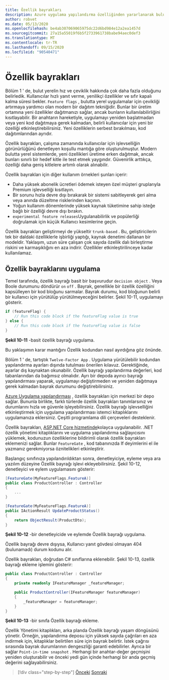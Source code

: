 ```yaml
---
title: Özellik bayrakları
description: Azure uygulama yapılandırma özelliğinden yararlanarak bulutta yerel uygulamalarda Özellik bayraklarını uygulama
author: robvet
ms.date: 05/13/2020
ms.openlocfilehash: be4ab307069065975dc22d6bd984e12a2ea1457d
ms.sourcegitcommit: 27a15a55019f6b5f2733961738babe94aec0def3
ms.translationtype: MT
ms.contentlocale: tr-TR
ms.lasthandoff: 09/15/2020
ms.locfileid: "90540471"
---
```

# <a name="feature-flags"></a>Özellik bayrakları

Bölüm 1 ' de, bulut yerelin hız ve çeviklik hakkında çok daha fazla olduğunu belirledik. Kullanıcılar hızlı yanıt verme, yenilikçi özellikler ve sıfır kapalı kalma süresi bekler. `Feature flags` , bulutta yerel uygulamalar için çevikliği artırmaya yardımcı olan modern bir dağıtım tekniğidir. Bunlar bir üretim ortamına yeni özellikler dağıtmanızı sağlar, ancak bunların kullanılabilirliğini kısıtlayabilir. Bir anahtarın hareketiyle, uygulamayı yeniden başlatmadan veya yeni kod dağıtmaya gerek kalmadan, belirli kullanıcılar için yeni bir özelliği etkinleştirebilirsiniz. Yeni özelliklerin serbest bırakılması, kod dağıtımlarından ayrıdır.

Özellik bayrakları, çalışma zamanında kullanıcılar için işlevselliğin görünürlüğünü denetleyen koşullu mantığa göre oluşturulmuştur. Modern bulutta yerel sistemlerde, yeni özellikleri üretime erken dağıtmak, ancak bunları sınırlı bir hedef kitle ile test etmek yaygındır. Güvenirlik arttıkça, özelliği daha geniş kitlelere artımlı olarak alınabilir.

Özellik bayrakları için diğer kullanım örnekleri şunları içerir:

- Daha yüksek abonelik ücretleri ödemek isteyen özel müşteri gruplarıyla Premium işlevselliği kısıtlayın.
- Bir sorunu hızla devre dışı bırakarak bir sistemi sabitleyerek geri alma veya anında düzeltme risklerinden kaçının.
- Yoğun kullanım dönemlerinde yüksek kaynak tüketimine sahip isteğe bağlı bir özelliği devre dışı bırakın.
- `experimental feature releases`Uygulanabilirlik ve popülerliği doğrulamak için küçük Kullanıcı kesimlerine geçin.

Özellik bayrakları geliştirmeyi de yükseltir `trunk-based` . Bu, geliştiricilerin tek bir daldaki özelliklerle işbirliği yaptığı, kaynak denetimi dallanan bir modeldir. Yaklaşım, uzun süre çalışan çok sayıda özellik dalı birleştirme riskini ve karmaşıklığını en aza indirir. Özellikler etkinleştirilinceye kadar kullanılamaz.

## <a name="implementing-feature-flags"></a>Özellik bayraklarını uygulama

Temel tarafında, özellik bayrağı basit bir başvurudur `decision object` . Veya Boole durumunu döndürür `on` `off` . Bayrak, genellikle bir özellik özelliğini kapsülleyen bir kod bloğunu sarmalar. Bayrak durumu, kod bloğunun belirli bir kullanıcı için yürütülüp yürütülmeyeceğini belirler. Şekil 10-11, uygulamayı gösterir.

```csharp
if (featureFlag) {
    // Run this code block if the featureFlag value is true
} else {
    // Run this code block if the featureFlag value is false
}
```

**Şekil 10-11** -basit özellik bayrağı uygulama.

Bu yaklaşımın karar mantığını Özellik kodundan nasıl ayırdığına göz önünde.

Bölüm 1 ' de, tartıştık `Twelve-Factor App` . Uygulama yürütülebilir kodundan yapılandırma ayarları dışında tutulması önerilen kılavuz. Gerektiğinde, ayarlar dış kaynaktan okunabilir. Özellik bayrağı yapılandırma değerleri, kod tabanlarından da bağımsız olmalıdır. Ayrı bir depoda ayırıcı bayrağı yapılandırması yaparak, uygulamayı değiştirmeden ve yeniden dağıtmaya gerek kalmadan bayrak durumunu değiştirebilirsiniz.

[Azure Uygulama yapılandırması](https://docs.microsoft.com/azure/azure-app-configuration/overview) , özellik bayrakları için merkezi bir depo sağlar. Bununla birlikte, farklı türlerde özellik bayrakları tanımlarsınız ve durumlarını hızla ve güvenle işleyebilirsiniz. Özellik bayrağı işlevselliğini etkinleştirmek için uygulama yapılandırması istemci kitaplıklarını uygulamanıza eklersiniz. Çeşitli programlama dili çerçeveleri desteklenir.

Özellik bayrakları, [ASP.NET Core hizmetinde](https://docs.microsoft.com/azure/azure-app-configuration/use-feature-flags-dotnet-core)kolayca uygulanabilir. .NET özellik yönetimi kitaplıklarını ve uygulama yapılandırma sağlayıcısını yüklemek, kodunuzun özelliklerine bildirimli olarak özellik bayrakları eklemenizi sağlar. Bunlar `FeatureGate` , kod tabanınızda If deyimlerini el ile yazmanız gerekmiyorsa öznitelikleri etkinleştirir.

Başlangıç sınıfınıza yapılandırıldıktan sonra, denetleyiciye, eyleme veya ara yazılım düzeyine Özellik bayrağı işlevi ekleyebilirsiniz. Şekil 10-12, denetleyici ve eylem uygulamasını gösterir:

```csharp
[FeatureGate(MyFeatureFlags.FeatureA)]
public class ProductController : Controller
{
    ...
}
```

```csharp
[FeatureGate(MyFeatureFlags.FeatureA)]
public IActionResult UpdateProductStatus()
{
    return ObjectResult(ProductDto);
}
```

**Şekil 10-12** -bir denetleyicide ve eylemde Özellik bayrağı uygulama.

Özellik bayrağı devre dışıysa, Kullanıcı yanıt gövdesi olmayan 404 (bulunamadı) durum kodunu alır.

Özellik bayrakları, doğrudan C# sınıflarına eklenebilir. Şekil 10-13, özellik bayrağı ekleme işlemini gösterir:

```csharp
public class ProductController : Controller
{
    private readonly IFeatureManager _featureManager;

    public ProductController(IFeatureManager featureManager)
    {
        _featureManager = featureManager;
    }
}
```

**Şekil 10-13** -bir sınıfa Özellik bayrağı ekleme.

Özellik Yönetimi kitaplıkları, arka planda Özellik bayrağı yaşam döngüsünü yönetir. Örneğin, yapılandırma deposu için yüksek sayıda çağrıları en aza indirmek için, kitaplıklar belirtilen süre için bayrak belirtir. İstek çağrısı sırasında bayrak durumlarının dengeszliği garanti edebilirler. Ayrıca bir sağlar `Point-in-time snapshot` . Herhangi bir anahtar-değer geçmişini yeniden oluşturabilir ve önceki yedi gün içinde herhangi bir anda geçmiş değerini sağlayabilirsiniz.

>[!div class="step-by-step"]
>[Önceki](devops.md) 
> [Sonraki](infrastructure-as-code.md)
